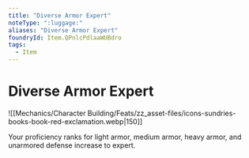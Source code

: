 ```yaml
---
title: "Diverse Armor Expert"
noteType: ":luggage:"
aliases: "Diverse Armor Expert"
foundryId: Item.QPnlcPdlaaWUBdro
tags:
  - Item
---
```


# Diverse Armor Expert
![[Mechanics/Character Building/Feats/zz_asset-files/icons-sundries-books-book-red-exclamation.webp|150]]

Your proficiency ranks for light armor, medium armor, heavy armor, and unarmored defense increase to expert.
